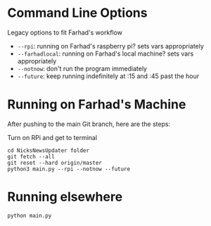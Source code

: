 # Command Line Options

Legacy options to fit Farhad's workflow
* `--rpi`: running on Farhad's raspberry pi? sets vars appropriately
* `--farhadlocal`: running on Farhad's local machine?  sets vars appropriately
* `--notnow`: don't run the program immediately
* `--future`: keep running indefinitely at :15 and :45 past the hour


# Running on Farhad's Machine

After pushing to the main Git branch, here are the steps:

Turn on RPi and get to terminal

```shell script
cd NicksNewsUpdater folder
git fetch --all
git reset --hard origin/master
python3 main.py --rpi --notnow --future
```

# Running elsewhere

```shell script
python main.py
```